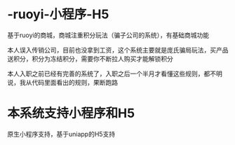 # -ruoyi-小程序-H5
基于ruoyi的商城，商城注重积分玩法（骗子公司的系统），有基础商城功能

本人误入传销公司，目前也没拿到工资，这个系统主要就是庞氏骗局玩法，买产品送积分，积分为冻结积分，需要你不断拉人购买才能解锁积分

本人入职之前已经有完善的系统了，入职之后一个半月才看懂这些规则，都不明说，我从代码里面看出的规则，果断跑路




# 本系统支持小程序和H5
原生小程序支持，基于uniapp的H5支持

# 
